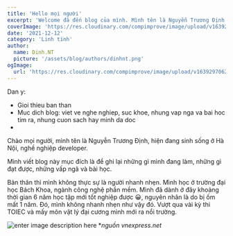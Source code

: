 ```yaml
---
title: 'Hello mọi người'
excerpt: 'Welcome đã đến blog của mình. Mình tên là Nguyễn Trương Định. Hiện đang sinh sống tại Hà Nội, nghề nghiệp developer'
coverImage: 'https://res.cloudinary.com/compimprove/image/upload/v1639297062/personalBlog/BlogCoverImage_vzvj6j.jpg'
date: '2021-12-12'
category: 'Linh tinh'
author:
  name: Dinh.NT
  picture: '/assets/blog/authors/dinhnt.png'
ogImage:
  url: 'https://res.cloudinary.com/compimprove/image/upload/v1639297062/personalBlog/BlogCoverImage_vzvj6j.jpg'
---
```

Dan y:
- Gioi thieu ban than
- Muc dich blog:
  viet ve nghe nghiep, suc khoe, nhung vap nga va bai hoc tim ra, nhung cuon sach hay minh da doc 
- 

Chào mọi người, mình tên là Nguyễn Trương Định, hiện đang sinh sống ở Hà Nội, nghề nghiệp developer.

Mình viết blog này mục đích là để ghi lại những gì mình đang làm, những gì đạt được, những vấp ngã và bài học.

Bản thân thì mình không thực sự là người nhanh nhẹn. Mình học ở trường đại học Bách Khoa, ngành công nghệ phần mềm. Mình đã dành ở đây khoảng thời gian 6 năm học tập mới tốt nghiệp được 😀, nguyên nhân là do bị ốm mất 1 năm. Đó, mình không nhanh nhẹn như vậy đó. Vượt qua vài kỳ thi TOIEC và mấy môn vật lý đại cương mình mới ra nổi trường.

![enter image description here](https://res.cloudinary.com/compimprove/image/upload/v1639300990/personalBlog/BKHN-5311-1628675972-5169-1629900453_fgriga.webp)
**nguồn vnexpress.net*

